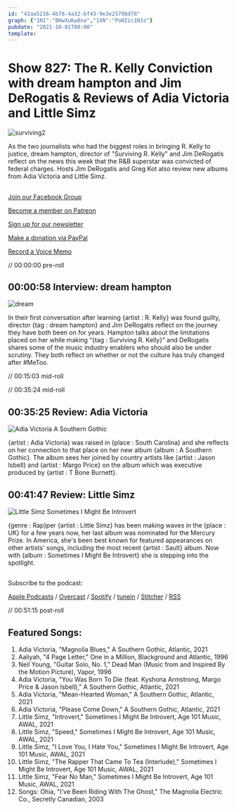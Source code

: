 ```yaml
---
id: "42aa5216-4b78-4a32-bf43-9e3e2579bd78"
graph: {"1N1":"BHwXuKw8na","1XN":"PoNIic1N3z"}
pubdate: "2021-10-01T00:00"
template: 
---
```






# Show 827: The R. Kelly Conviction with dream hampton and Jim DeRogatis & Reviews of Adia Victoria and Little Simz

![surviving2](https://static.soundopinions.org/images/2021/surviving2.jpeg)

As the two journalists who had the biggest roles in bringing R. Kelly to justice, dream hampton, director of "Surviving R. Kelly" and Jim DeRogatis reflect on the news this week that the R&B superstar was convicted of federal charges. Hosts Jim DeRogatis and Greg Kot also review new albums from Adia Victoria and Little Simz. 



## 

[Join our Facebook Group](https://bit.ly/3sivr9T)

[Become a member on Patreon](https://bit.ly/3slWZvc)

[Sign up for our newsletter](https://bit.ly/3eEvRnG)

[Make a donation via PayPal](https://bit.ly/3dmt9lU)

[Record a Voice Memo](https://bit.ly/2RyD5Ah)

// 00:00:00 pre-roll



## 00:00:58 Interview: dream hampton

![dream](https://static.soundopinions.org/images/2021/dream_hampton_headshot2.jpeg)

In their first conversation after learning {artist : R. Kelly} was found guilty, director {tag : dream hampton} and Jim DeRogatis reflect on the journey they have both been on for years. Hampton talks about the limitations placed on her while making “{tag : Surviving R. Kelly}” and DeRogatis shares some of the music industry enablers who should also be under scrutiny. They both reflect on whether or not the culture has truly changed after #MeToo.

// 00:15:03 mid-roll

// 00:35:24 mid-roll



## 00:35:25 Review: Adia Victoria

![Adia Victoria A Southern Gothic](https://static.soundopinions.org/assets/827/1N11.jpg)

{artist : Adia Victoria} was raised in {place : South Carolina} and she reflects on her connection to that place on her new album {album : A Southern Gothic}. The album sees her joined by country artists like {artist : Jason Isbell} and {artist : Margo Price} on the album which was executive produced by {artist : T Bone Burnett}.



## 00:41:47 Review: Little Simz

![Little Simz Sometimes I Might Be Introvert](https://static.soundopinions.org/assets/827/1XN1.jpg)

{genre : Rap}per {artist : Little Simz} has been making waves in the {place : UK} for a few years now, her last album was nominated for the Mercury Prize. In America, she's been best known for featured appearances on other artists' songs, including the most recent {artist : Sault} album. Now with {album : Sometimes I Might Be Introvert} she is stepping into the spotlight.



## 

Subscribe to the podcast:

[Apple Podcasts](https://itunes.apple.com/us/podcast/sound-opinions/id94793843) / [Overcast](https://overcast.fm/itunes94793843/sound-opinions) / [Spotify](https://open.spotify.com/show/1kNR8YL7TBrQuRxDdS4wtU) / [tunein](https://tunein.com/podcasts/Music-Podcasts/Sound-Opinions-p60273/) / [Stitcher](http://www.stitcher.com/podcast/sound-opinions) / [RSS](https://feeds.simplecast.com/Nn6fjnB0)

// 00:51:15 post-roll



## Featured Songs:

1. Adia Victoria, "Magnolia Blues," A Southern Gothic, Atlantic, 2021
2. Aaliyah, "4 Page Letter," One in a Million, Blackground and Atlantic, 1996
3. Neil Young, "Guitar Solo, No. 1," Dead Man (Music from and Inspired By the Motion Picture), Vapor, 1996
4. Adia Victoria, "You Was Born To Die (feat. Kyshona Armstrong, Margo Price & Jason Isbell)," A Southern Gothic, Atlantic, 2021
5. Adia Victoria, "Mean-Hearted Woman," A Southern Gothic, Atlantic, 2021
6. Adia Victoria, "Please Come Down," A Southern Gothic, Atlantic, 2021
7. Little Simz, "Introvert," Sometimes I Might Be Introvert, Age 101 Music, AWAL, 2021
8. Little Simz, "Speed," Sometimes I Might Be Introvert, Age 101 Music, AWAL, 2021
9. Little Simz, "I Love You, I Hate You," Sometimes I Might Be Introvert, Age 101 Music, AWAL, 2021
10. Little Simz, "The Rapper That Came To Tea (Interlude)," Sometimes I Might Be Introvert, Age 101 Music, AWAL, 2021
11. Little Simz, "Fear No Man," Sometimes I Might Be Introvert, Age 101 Music, AWAL, 2021
12. Songs: Ohia, "I've Been Riding With The Ghost," The Magnolia Electric Co., Secretly Canadian, 2003
